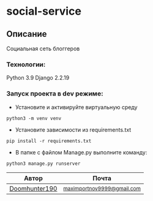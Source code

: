 # social-service
## Описание
Социальная сеть блоггеров
### Технологии:
Python 3.9
Django 2.2.19
### Запуск проекта в dev режиме:
- Установите и активируйте виртуальную среду
```
python3 -m venv venv
``` 
- Установите зависимости из requirements.txt 
```
pip install -r requirements.txt
``` 
- В папке с файлом Manage.py выполните команду:
```
python3 manage.py runserver
```

Автор | Почта
------------- | -------------
[Doomhunter190](https://github.com/DoomHunter190) | <small>[maximportnov9999@gmail.com](maximportnov9999@gmail.com)
